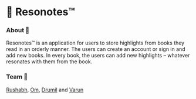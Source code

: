 # 📄 Resonotes™

### About 📌

Resonotes™ is an application for users to store highlights from books they read in an orderly manner. The users can create an account or sign in and add new books. In every book, the users can add new highlights – whatever resonates with them from the book.

### Team 🤝

[Rushabh][rushabh-github], [Om][om-github], [Drumil][drumil-github] and [Varun][varun-github]

<!-- Links -->

[rushabh-github]: https://github.com/rushabhhere
[om-github]: https://github.com/om-kamath
[drumil-github]: https://github.com/drumil23
[varun-github]: https://github.com/varunnair03
